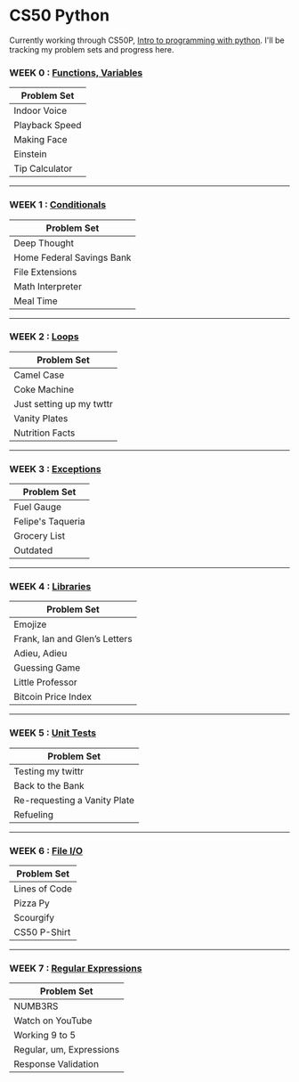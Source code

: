 # CS50 Python

Currently working through CS50P, [Intro to programming with python](https://cs50.harvard.edu/python/2022/). I'll be tracking my problem sets and progress here.


### WEEK 0 : [Functions, Variables](https://cs50.harvard.edu/python/2022/psets/0/)
| Problem Set|
| ----------- |
|Indoor Voice|
|Playback Speed|
|Making Face|
|Einstein|
|Tip Calculator|

----------------------------

### WEEK 1 : [Conditionals](https://cs50.harvard.edu/python/2022/psets/1/)
| Problem Set|
| ----------- |
|Deep Thought|
|Home Federal Savings Bank|
|File Extensions|
|Math Interpreter|
|Meal Time|

----------------------------

### WEEK 2 : [Loops](https://cs50.harvard.edu/python/2022/psets/2/)
| Problem Set|
| ----------- |
|Camel Case|
|Coke Machine|
|Just setting up my twttr|
|Vanity Plates|
|Nutrition Facts|

----------------------------

### WEEK 3 : [Exceptions](https://cs50.harvard.edu/python/2022/psets/3/)
| Problem Set|
| ----------- |
|Fuel Gauge|
|Felipe's Taqueria|
|Grocery List|
|Outdated|

----------------------------

### WEEK 4 : [Libraries](https://cs50.harvard.edu/python/2022/psets/4/)
| Problem Set|
| ----------- |
|Emojize|
|Frank, Ian and Glen’s Letters|
|Adieu, Adieu|
|Guessing Game|
|Little Professor|
|Bitcoin Price Index|

-------------------------------

### WEEK 5 : [Unit Tests](https://cs50.harvard.edu/python/2022/psets/5/)
|Problem Set|
| ----------- |
|Testing my twittr|
|Back to the Bank|
|Re-requesting a Vanity Plate|
|Refueling|

-------------------------------

### WEEK 6 : [File I/O](https://cs50.harvard.edu/python/2022/psets/6/)
| Problem Set|
| ----------- |
|Lines of Code|
|Pizza Py|
|Scourgify|
|CS50 P-Shirt|

----------------------------------

### WEEK 7 : [Regular Expressions](https://cs50.harvard.edu/python/2022/psets/7/)
| Problem Set|
| ----------- |
|NUMB3RS|
|Watch on YouTube|
|Working 9 to 5|
|Regular, um, Expressions|
|Response Validation|

